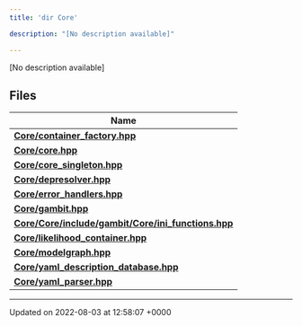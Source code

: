 ```yaml
---
title: 'dir Core'

description: "[No description available]"

---
```







[No description available]

## Files

| Name           |
| -------------- |
| **[Core/container_factory.hpp](/documentation/code/gambit_sphinx/files/container__factory_8hpp/#file-container-factory.hpp)**  |
| **[Core/core.hpp](/documentation/code/gambit_sphinx/files/core_8hpp/#file-core.hpp)**  |
| **[Core/core_singleton.hpp](/documentation/code/gambit_sphinx/files/core__singleton_8hpp/#file-core-singleton.hpp)**  |
| **[Core/depresolver.hpp](/documentation/code/gambit_sphinx/files/depresolver_8hpp/#file-depresolver.hpp)**  |
| **[Core/error_handlers.hpp](/documentation/code/gambit_sphinx/files/error__handlers_8hpp/#file-error-handlers.hpp)**  |
| **[Core/gambit.hpp](/documentation/code/gambit_sphinx/files/gambit_8hpp/#file-gambit.hpp)**  |
| **[Core/Core/include/gambit/Core/ini_functions.hpp](/documentation/code/gambit_sphinx/files/core_2include_2gambit_2core_2ini__functions_8hpp/#file-core/include/gambit/core/ini-functions.hpp)**  |
| **[Core/likelihood_container.hpp](/documentation/code/gambit_sphinx/files/likelihood__container_8hpp/#file-likelihood-container.hpp)**  |
| **[Core/modelgraph.hpp](/documentation/code/gambit_sphinx/files/modelgraph_8hpp/#file-modelgraph.hpp)**  |
| **[Core/yaml_description_database.hpp](/documentation/code/gambit_sphinx/files/yaml__description__database_8hpp/#file-yaml-description-database.hpp)**  |
| **[Core/yaml_parser.hpp](/documentation/code/gambit_sphinx/files/yaml__parser_8hpp/#file-yaml-parser.hpp)**  |






-------------------------------

Updated on 2022-08-03 at 12:58:07 +0000
